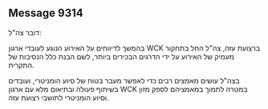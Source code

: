 ## Message 9314

דובר צה"ל:

בהמשך לדיווחים על האירוע הנוגע לעובדי ארגון WCK ברצועת עזה, צה"ל החל בתחקור מעמיק של האירוע על ידי הדרגים הבכירים ביותר, לשם הבנת כלל הנסיבות של התקרית.

בצה"ל עושים מאמצים רבים כדי לאפשר מעבר בטוח של סיוע הומניטרי, ועובדים בשיתוף פעולה ובתיאום מלא עם ארגון WCK במטרה לתמוך במאמציהם לספק מזון וסיוע הומניטרי לתושבי רצועת עזה.

